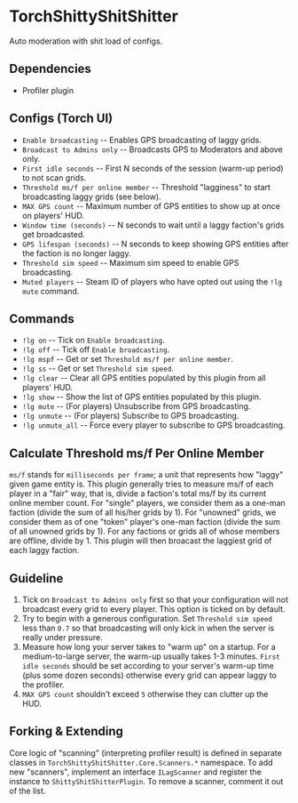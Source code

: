 # TorchShittyShitShitter

Auto moderation with shit load of configs.

## Dependencies

* Profiler plugin

## Configs (Torch UI)

* `Enable broadcasting` -- Enables GPS broadcasting of laggy grids.
* `Broadcast to Admins only` -- Broadcasts GPS to Moderators and above only.
* `First idle seconds` -- First N seconds of the session (warm-up period) to not scan grids.
* `Threshold ms/f per online member` -- Threshold "lagginess" to start broadcasting laggy grids (see below).
* `MAX GPS count` -- Maximum number of GPS entities to show up at once on players' HUD.
* `Window time (seconds)` -- N seconds to wait until a laggy faction's grids get broadcasted.
* `GPS lifespan (seconds)` -- N seconds to keep showing GPS entities after the faction is no longer laggy.
* `Threshold sim speed` -- Maximum sim speed to enable GPS broadcasting.
* `Muted players` -- Steam ID of players who have opted out using the `!lg mute` command.

## Commands

* `!lg on` -- Tick on `Enable broadcasting`.
* `!lg off` -- Tick off `Enable broadcasting`.
* `!lg mspf` -- Get or set `Threshold ms/f per online member`.
* `!lg ss` -- Get or set `Threshold sim speed`.
* `!lg clear` -- Clear all GPS entities populated by this plugin from all players' HUD.
* `!lg show` -- Show the list of GPS entities populated by this plugin.
* `!lg mute` -- (For players) Unsubscribe from GPS broadcasting.
* `!lg unmute` -- (For players) Subscribe to GPS broadcasting.
* `!lg unmute_all` -- Force every player to subscribe to GPS broadcasting.

## Calculate Threshold ms/f Per Online Member

`ms/f` stands for `milliseconds per frame`; a unit that represents how "laggy" given game entity is.
This plugin generally tries to measure ms/f of each player in a "fair" way, that is, divide a faction's total ms/f by its current online member count.
For "single" players, we consider them as a one-man faction (divide the sum of all his/her grids by 1).
For "unowned" grids, we consider them as of one "token" player's one-man faction (divide the sum of all unowned grids by 1).
For any factions or grids all of whose members are offline, divide by 1.
This plugin will then broacast the laggiest grid of each laggy faction.

## Guideline

1. Tick on `Broadcast to Admins only` first so that your configuration will not broadcast every grid to every player. This option is ticked on by default.
2. Try to begin with a generous configuration. Set `Threshold sim speed` less than `0.7` so that broadcasting will only kick in when the server is really under pressure.
3. Measure how long your server takes to "warm up" on a startup. For a medium-to-large server, the warm-up usually takes 1-3 minutes. `First idle seconds` should be set according to your server's warm-up time (plus some dozen seconds) otherwise every grid can appear laggy to the profiler.
4. `MAX GPS count` shouldn't exceed `5` otherwise they can clutter up the HUD.

## Forking & Extending

Core logic of "scanning" (interpreting profiler result) is defined in separate classes in `TorchShittyShitShitter.Core.Scanners.*` namespace. 
To add new "scanners", implement an interface `ILagScanner` and register the instance to `ShittyShitShitterPlugin`.
To remove a scanner, comment it out of the list.
